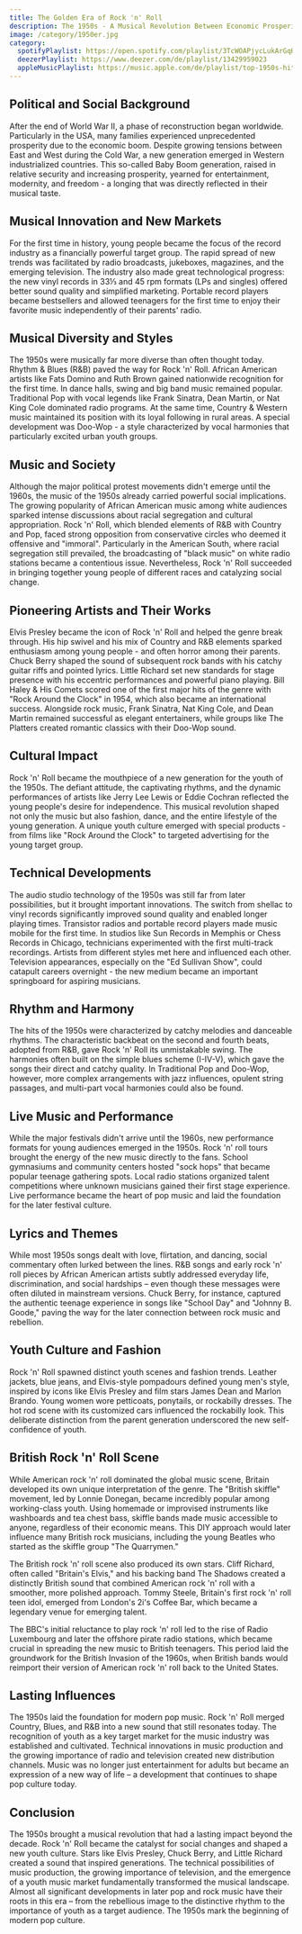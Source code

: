 ```yaml
---
title: The Golden Era of Rock 'n' Roll
description: The 1950s - A Musical Revolution Between Economic Prosperity and Social Change
image: /category/1950er.jpg
category:
  spotifyPlaylist: https://open.spotify.com/playlist/3TcWOAPjycLukArGqHNWhJ
  deezerPlaylist: https://www.deezer.com/de/playlist/13429959023
  appleMusicPlaylist: https://music.apple.com/de/playlist/top-1950s-hits/pl.u-aZb0ky0F1xpM8zM
---
```


## Political and Social Background

After the end of World War II, a phase of reconstruction began worldwide. Particularly in the USA, many families experienced unprecedented prosperity due to the economic boom. Despite growing tensions between East and West during the Cold War, a new generation emerged in Western industrialized countries. This so-called Baby Boom generation, raised in relative security and increasing prosperity, yearned for entertainment, modernity, and freedom - a longing that was directly reflected in their musical taste.

## Musical Innovation and New Markets

For the first time in history, young people became the focus of the record industry as a financially powerful target group. The rapid spread of new trends was facilitated by radio broadcasts, jukeboxes, magazines, and the emerging television. The industry also made great technological progress: the new vinyl records in 33⅓ and 45 rpm formats (LPs and singles) offered better sound quality and simplified marketing. Portable record players became bestsellers and allowed teenagers for the first time to enjoy their favorite music independently of their parents' radio.

## Musical Diversity and Styles

The 1950s were musically far more diverse than often thought today. Rhythm & Blues (R&B) paved the way for Rock 'n' Roll. African American artists like Fats Domino and Ruth Brown gained nationwide recognition for the first time. In dance halls, swing and big band music remained popular. Traditional Pop with vocal legends like Frank Sinatra, Dean Martin, or Nat King Cole dominated radio programs. At the same time, Country & Western music maintained its position with its loyal following in rural areas. A special development was Doo-Wop - a style characterized by vocal harmonies that particularly excited urban youth groups.

## Music and Society

Although the major political protest movements didn't emerge until the 1960s, the music of the 1950s already carried powerful social implications. The growing popularity of African American music among white audiences sparked intense discussions about racial segregation and cultural appropriation. Rock 'n' Roll, which blended elements of R&B with Country and Pop, faced strong opposition from conservative circles who deemed it offensive and "immoral". Particularly in the American South, where racial segregation still prevailed, the broadcasting of "black music" on white radio stations became a contentious issue. Nevertheless, Rock 'n' Roll succeeded in bringing together young people of different races and catalyzing social change.

## Pioneering Artists and Their Works

Elvis Presley became the icon of Rock 'n' Roll and helped the genre break through. His hip swivel and his mix of Country and R&B elements sparked enthusiasm among young people - and often horror among their parents. Chuck Berry shaped the sound of subsequent rock bands with his catchy guitar riffs and pointed lyrics. Little Richard set new standards for stage presence with his eccentric performances and powerful piano playing. Bill Haley & His Comets scored one of the first major hits of the genre with "Rock Around the Clock" in 1954, which also became an international success. Alongside rock music, Frank Sinatra, Nat King Cole, and Dean Martin remained successful as elegant entertainers, while groups like The Platters created romantic classics with their Doo-Wop sound.

## Cultural Impact

Rock 'n' Roll became the mouthpiece of a new generation for the youth of the 1950s. The defiant attitude, the captivating rhythms, and the dynamic performances of artists like Jerry Lee Lewis or Eddie Cochran reflected the young people's desire for independence. This musical revolution shaped not only the music but also fashion, dance, and the entire lifestyle of the young generation. A unique youth culture emerged with special products - from films like "Rock Around the Clock" to targeted advertising for the young target group.

## Technical Developments

The audio studio technology of the 1950s was still far from later possibilities, but it brought important innovations. The switch from shellac to vinyl records significantly improved sound quality and enabled longer playing times. Transistor radios and portable record players made music mobile for the first time. In studios like Sun Records in Memphis or Chess Records in Chicago, technicians experimented with the first multi-track recordings. Artists from different styles met here and influenced each other. Television appearances, especially on the "Ed Sullivan Show", could catapult careers overnight - the new medium became an important springboard for aspiring musicians.

## Rhythm and Harmony

The hits of the 1950s were characterized by catchy melodies and danceable rhythms. The characteristic backbeat on the second and fourth beats, adopted from R&B, gave Rock 'n' Roll its unmistakable swing. The harmonies often built on the simple blues scheme (I-IV-V), which gave the songs their direct and catchy quality. In Traditional Pop and Doo-Wop, however, more complex arrangements with jazz influences, opulent string passages, and multi-part vocal harmonies could also be found.

## Live Music and Performance

While the major festivals didn't arrive until the 1960s, new performance formats for young audiences emerged in the 1950s. Rock 'n' roll tours brought the energy of the new music directly to the fans. School gymnasiums and community centers hosted "sock hops" that became popular teenage gathering spots. Local radio stations organized talent competitions where unknown musicians gained their first stage experience. Live performance became the heart of pop music and laid the foundation for the later festival culture.

## Lyrics and Themes

While most 1950s songs dealt with love, flirtation, and dancing, social commentary often lurked between the lines. R&B songs and early rock 'n' roll pieces by African American artists subtly addressed everyday life, discrimination, and social hardships – even though these messages were often diluted in mainstream versions. Chuck Berry, for instance, captured the authentic teenage experience in songs like "School Day" and "Johnny B. Goode," paving the way for the later connection between rock music and rebellion.

## Youth Culture and Fashion

Rock 'n' Roll spawned distinct youth scenes and fashion trends. Leather jackets, blue jeans, and Elvis-style pompadours defined young men's style, inspired by icons like Elvis Presley and film stars James Dean and Marlon Brando. Young women wore petticoats, ponytails, or rockabilly dresses. The hot rod scene with its customized cars influenced the rockabilly look. This deliberate distinction from the parent generation underscored the new self-confidence of youth.

## British Rock 'n' Roll Scene

While American rock 'n' roll dominated the global music scene, Britain developed its own unique interpretation of the genre. The "British skiffle" movement, led by Lonnie Donegan, became incredibly popular among working-class youth. Using homemade or improvised instruments like washboards and tea chest bass, skiffle bands made music accessible to anyone, regardless of their economic means. This DIY approach would later influence many British rock musicians, including the young Beatles who started as the skiffle group "The Quarrymen."

The British rock 'n' roll scene also produced its own stars. Cliff Richard, often called "Britain's Elvis," and his backing band The Shadows created a distinctly British sound that combined American rock 'n' roll with a smoother, more polished approach. Tommy Steele, Britain's first rock 'n' roll teen idol, emerged from London's 2i's Coffee Bar, which became a legendary venue for emerging talent.

The BBC's initial reluctance to play rock 'n' roll led to the rise of Radio Luxembourg and later the offshore pirate radio stations, which became crucial in spreading the new music to British teenagers. This period laid the groundwork for the British Invasion of the 1960s, when British bands would reimport their version of American rock 'n' roll back to the United States.

## Lasting Influences

The 1950s laid the foundation for modern pop music. Rock 'n' Roll merged Country, Blues, and R&B into a new sound that still resonates today. The recognition of youth as a key target market for the music industry was established and cultivated. Technical innovations in music production and the growing importance of radio and television created new distribution channels. Music was no longer just entertainment for adults but became an expression of a new way of life – a development that continues to shape pop culture today.

## Conclusion

The 1950s brought a musical revolution that had a lasting impact beyond the decade. Rock 'n' Roll became the catalyst for social changes and shaped a new youth culture. Stars like Elvis Presley, Chuck Berry, and Little Richard created a sound that inspired generations. The technical possibilities of music production, the growing importance of television, and the emergence of a youth music market fundamentally transformed the musical landscape. Almost all significant developments in later pop and rock music have their roots in this era – from the rebellious image to the distinctive rhythm to the importance of youth as a target audience. The 1950s mark the beginning of modern pop culture.